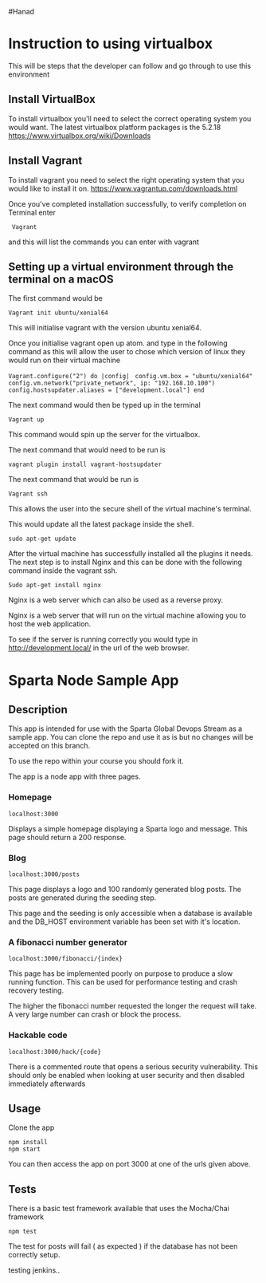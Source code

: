 #Hanad
# Instruction to using virtualbox

This will be steps that the developer can follow and go through to use this environment

## Install VirtualBox

To install virtualbox you'll need to select the correct operating system you would want. The latest virtualbox platform packages is the 5.2.18 https://www.virtualbox.org/wiki/Downloads

## Install Vagrant



To install vagrant you need to select the right operating system that you would like to install it on. https://www.vagrantup.com/downloads.html

Once you've completed installation successfully, to verify completion on Terminal enter

`` Vagrant``

and this will list the commands you can enter with vagrant

## Setting up a virtual environment through the terminal on a macOS

The first command would be

``Vagrant init ubuntu/xenial64 ``

This will initialise vagrant with the version ubuntu xenial64.


Once you initialise vagrant open up atom. and type in the following command as this will allow the user to chose which version of linux they would run on their virtual machine

``Vagrant.configure("2") do |config| ``
``config.vm.box = "ubuntu/xenial64"``        ``config.vm.network("private_network", ip: "192.168.10.100")``
``config.hostsupdater.aliases = ["development.local"] end ``

The next command would then be typed up in the terminal

``Vagrant up``

This command would spin up the server for the virtualbox.

The next command that would need to be run is

``vagrant plugin install vagrant-hostsupdater ``

The next command that would be run is

``Vagrant ssh ``

This allows the user into the secure shell of the virtual machine's terminal.

This would update all the latest package inside the shell.

``sudo apt-get update``

After the virtual machine has successfully installed all the plugins it needs. The next step is to install Nginx and this can be done with the following command inside the vagrant ssh.

``Sudo apt-get install nginx ``

Nginx is a web server which can also be used as a reverse proxy.

Nginx is a web server that will run on the virtual machine allowing you to host the web application.

To see if the server is running correctly you would type in http://development.local/ in the url of the web browser.

# Sparta Node Sample App

## Description

This app is intended for use with the Sparta Global Devops Stream as a sample app. You can clone the repo and use it as is but no changes will be accepted on this branch.

To use the repo within your course you should fork it.

The app is a node app with three pages.

### Homepage

``localhost:3000``

Displays a simple homepage displaying a Sparta logo and message. This page should return a 200 response.

### Blog

``localhost:3000/posts``

This page displays a logo and 100 randomly generated blog posts. The posts are generated during the seeding step.

This page and the seeding is only accessible when a database is available and the DB_HOST environment variable has been set with it's location.

### A fibonacci number generator

``localhost:3000/fibonacci/{index}``

This page has be implemented poorly on purpose to produce a slow running function. This can be used for performance testing and crash recovery testing.

The higher the fibonacci number requested the longer the request will take. A very large number can crash or block the process.


### Hackable code

``localhost:3000/hack/{code}``

There is a commented route that opens a serious security vulnerability. This should only be enabled when looking at user security and then disabled immediately afterwards

## Usage

Clone the app

```
npm install
npm start
```

You can then access the app on port 3000 at one of the urls given above.

## Tests

There is a basic test framework available that uses the Mocha/Chai framework

```
npm test
```

The test for posts will fail ( as expected ) if the database has not been correctly setup.

testing jenkins..
